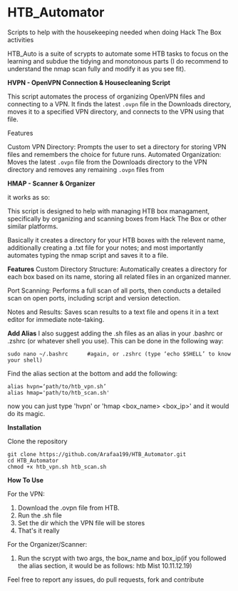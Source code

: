 # HTB_Automator
Scripts to help with the housekeeping needed when doing Hack The Box activities


HTB_Auto is a suite of scrypts to automate some HTB tasks to focus on the learning and subdue the tidying and monotonous parts (I do recommend to understand the nmap scan fully and modify it as you see fit). 


**HVPN - OpenVPN Connection & Housecleaning  Script**

This script automates the process of organizing OpenVPN files and connecting to a VPN. It finds the latest `.ovpn` file in the Downloads directory, moves it to a specified VPN directory, and connects to the VPN using that file.

Features

Custom VPN Directory: Prompts the user to set a directory for storing VPN files and remembers the choice for future runs.
Automated Organization: Moves the latest `.ovpn` file from the Downloads directory to the VPN directory and removes any remaining `.ovpn` files from 



**HMAP - Scanner & Organizer**

it works as so:

This script is designed to help with managing HTB box managament, specifically by organizing and scanning boxes from Hack The Box or other similar platforms.

Basically it creates a directory for your HTB boxes with the relevent name, additionally creating a .txt file for your notes; and most importantly automates typing the nmap script and saves it to a file.

**Features**
Custom Directory Structure: Automatically creates a directory for each box based on its name, storing all related files in an organized manner.

Port Scanning: Performs a full scan of all ports, then conducts a detailed scan on open ports, including script and version detection.

Notes and Results: Saves scan results to a text file and opens it in a text editor for immediate note-taking.


**Add Alias**
I also suggest adding the .sh files as an alias in your .bashrc or .zshrc (or whatever shell you use). This can be done in the following way:

    sudo nano ~/.bashrc      #again, or .zshrc (type ‘echo $SHELL’ to know your shell)

Find the alias section at the bottom and add the following:

    alias hvpn=‘path/to/htb_vpn.sh’
    alias hmap='path/to/htb_scan.sh'

now you can just type 'hvpn' or 'hmap <box_name> <box_ip>' and it would do its magic.


**Installation**

Clone the repository

    git clone https://github.com/Arafaa199/HTB_Automator.git
    cd HTB_Automator
    chmod +x htb_vpn.sh htb_scan.sh


**How To Use**

For the VPN:
1. Download the .ovpn file from HTB.
2. Run the .sh file
3. Set the dir which the VPN file will be stores
4. That's it really

For the Organizer/Scanner:
1. Run the scrypt with two args, the box_name and box_ip(if you followed the alias section, it would be as follows: htb Mist 10.11.12.19)

Feel free to report any issues, do pull requests, fork and contribute
